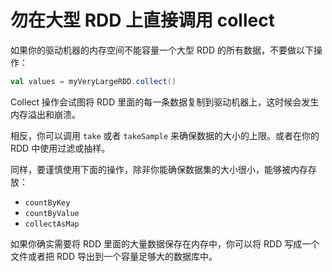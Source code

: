 # 勿在大型 RDD 上直接调用 collect

如果你的驱动机器的内存空间不能容量一个大型 RDD 的所有数据，不要做以下操作：

```scala
val values = myVeryLargeRDD.collect()
```

Collect 操作会试图将 RDD 里面的每一条数据复制到驱动机器上，这时候会发生内存溢出和崩溃。

相反，你可以调用 `take` 或者 `takeSample` 来确保数据的大小的上限。或者在你的 RDD 中使用过滤或抽样。

同样，要谨慎使用下面的操作，除非你能确保数据集的大小很小，能够被内存存放：

- `countByKey`
- `countByValue`
- `collectAsMap`

如果你确实需要将 RDD 里面的大量数据保存在内存中，你可以将 RDD 写成一个文件或者把 RDD 导出到一个容量足够大的数据库中。
